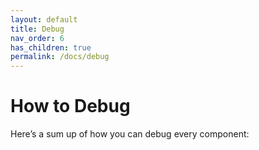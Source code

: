 ```yaml
---
layout: default
title: Debug
nav_order: 6
has_children: true
permalink: /docs/debug
---
```


# How to Debug

Here’s a sum up of how you can debug every component:
